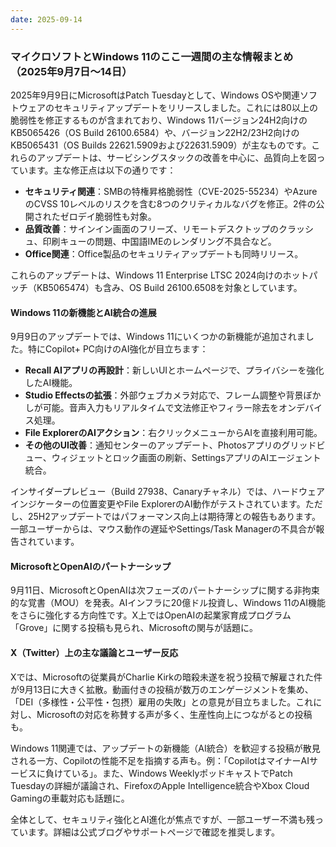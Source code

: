 ```yaml
---
date: 2025-09-14
---
```


### マイクロソフトとWindows 11のここ一週間の主な情報まとめ（2025年9月7日〜14日）

2025年9月9日にMicrosoftはPatch Tuesdayとして、Windows OSや関連ソフトウェアのセキュリティアップデートをリリースしました。これには80以上の脆弱性を修正するものが含まれており、Windows 11バージョン24H2向けのKB5065426（OS Build 26100.6584）や、バージョン22H2/23H2向けのKB5065431（OS Builds 22621.5909および22631.5909）が主なものです。これらのアップデートは、サービシングスタックの改善を中心に、品質向上を図っています。主な修正点は以下の通りです：

- **セキュリティ関連**：SMBの特権昇格脆弱性（CVE-2025-55234）やAzureのCVSS 10レベルのリスクを含む8つのクリティカルなバグを修正。2件の公開されたゼロデイ脆弱性も対象。
- **品質改善**：サインイン画面のフリーズ、リモートデスクトップのクラッシュ、印刷キューの問題、中国語IMEのレンダリング不具合など。
- **Office関連**：Office製品のセキュリティアップデートも同時リリース。

これらのアップデートは、Windows 11 Enterprise LTSC 2024向けのホットパッチ（KB5065474）も含み、OS Build 26100.6508を対象としています。

#### Windows 11の新機能とAI統合の進展
9月9日のアップデートでは、Windows 11にいくつかの新機能が追加されました。特にCopilot+ PC向けのAI強化が目立ちます：
- **Recall AIアプリの再設計**：新しいUIとホームページで、プライバシーを強化したAI機能。
- **Studio Effectsの拡張**：外部ウェブカメラ対応で、フレーム調整や背景ぼかしが可能。音声入力もリアルタイムで文法修正やフィラー除去をオンデバイス処理。
- **File ExplorerのAIアクション**：右クリックメニューからAIを直接利用可能。
- **その他のUI改善**：通知センターのアップデート、Photosアプリのグリッドビュー、ウィジェットとロック画面の刷新、SettingsアプリのAIエージェント統合。

インサイダープレビュー（Build 27938、Canaryチャネル）では、ハードウェアインジケーターの位置変更やFile ExplorerのAI動作がテストされています。ただし、25H2アップデートではパフォーマンス向上は期待薄との報告もあります。一部ユーザーからは、マウス動作の遅延やSettings/Task Managerの不具合が報告されています。

#### MicrosoftとOpenAIのパートナーシップ
9月11日、MicrosoftとOpenAIは次フェーズのパートナーシップに関する非拘束的な覚書（MOU）を発表。AIインフラに20億ドル投資し、Windows 11のAI機能をさらに強化する方向性です。X上ではOpenAIの起業家育成プログラム「Grove」に関する投稿も見られ、Microsoftの関与が話題に。

#### X（Twitter）上の主な議論とユーザー反応
Xでは、Microsoftの従業員がCharlie Kirkの暗殺未遂を祝う投稿で解雇された件が9月13日に大きく拡散。動画付きの投稿が数万のエンゲージメントを集め、「DEI（多様性・公平性・包摂）雇用の失敗」との意見が目立ちました。これに対し、Microsoftの対応を称賛する声が多く、生産性向上につながるとの投稿も。

Windows 11関連では、アップデートの新機能（AI統合）を歓迎する投稿が散見される一方、Copilotの性能不足を指摘する声も。例：「CopilotはマイナーAIサービスに負けている」。また、Windows WeeklyポッドキャストでPatch Tuesdayの詳細が議論され、FirefoxのApple Intelligence統合やXbox Cloud Gamingの車載対応も話題に。

全体として、セキュリティ強化とAI進化が焦点ですが、一部ユーザー不満も残っています。詳細は公式ブログやサポートページで確認を推奨します。